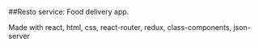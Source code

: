 ##Resto service: Food delivery app.

Made with react, html, css, react-router, redux, class-components, json-server
